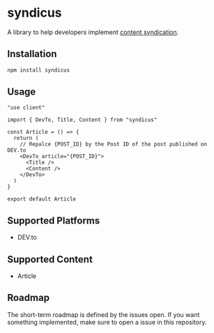 # syndicus

A library to help developers implement [content syndication](https://www.parse.ly/glossary/content-syndication/).

## Installation

```bash
npm install syndicus
```

## Usage

```tsx
"use client"

import { DevTo, Title, Content } from "syndicus"

const Article = () => {
  return (
    // Repalce {POST_ID} by the Post ID of the post published on DEV.to
    <DevTo article="{POST_ID}">
      <Title />
      <Content />
    </DevTo>
  )
}

export default Article
```

## Supported Platforms

- DEV.to

## Supported Content

- Article

## Roadmap

The short-term roadmap is defined by the issues open. If you want something implemented, make sure to open a issue in this repository.
